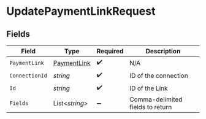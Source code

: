 # UpdatePaymentLinkRequest


## Fields

| Field                                                 | Type                                                  | Required                                              | Description                                           |
| ----------------------------------------------------- | ----------------------------------------------------- | ----------------------------------------------------- | ----------------------------------------------------- |
| `PaymentLink`                                         | [PaymentLink](../../Models/Components/PaymentLink.md) | :heavy_check_mark:                                    | N/A                                                   |
| `ConnectionId`                                        | *string*                                              | :heavy_check_mark:                                    | ID of the connection                                  |
| `Id`                                                  | *string*                                              | :heavy_check_mark:                                    | ID of the Link                                        |
| `Fields`                                              | List<*string*>                                        | :heavy_minus_sign:                                    | Comma-delimited fields to return                      |